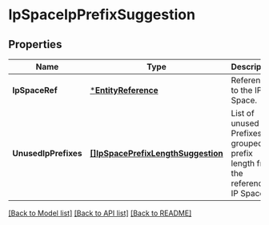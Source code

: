 # IpSpaceIpPrefixSuggestion

## Properties
Name | Type | Description | Notes
------------ | ------------- | ------------- | -------------
**IpSpaceRef** | [***EntityReference**](EntityReference.md) | Reference to the IP Space. | [optional] [default to null]
**UnusedIpPrefixes** | [**[]IpSpacePrefixLengthSuggestion**](IpSpacePrefixLengthSuggestion.md) | List of unused IP Prefixes grouped by prefix length from the referenced IP Space. | [optional] [default to null]

[[Back to Model list]](../README.md#documentation-for-models) [[Back to API list]](../README.md#documentation-for-api-endpoints) [[Back to README]](../README.md)



